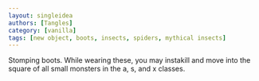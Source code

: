 ```yaml
---
layout: singleidea
authors: [Tangles]
category: [vanilla]
tags: [new object, boots, insects, spiders, mythical insects]
---
```

Stomping boots. While wearing these, you may instakill and move into the square of all small monsters in the a, s, and x classes.
